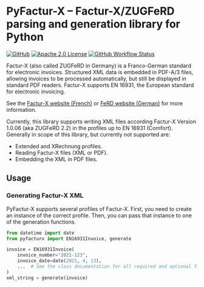# PyFactur-X – Factur-X/ZUGFeRD parsing and generation library for Python

[![GitHub](https://img.shields.io/github/release/zfutura/pyfacturx/all.svg)](https://github.com/zfutura/pyfacturx/releases/)
[![Apache 2.0 License](https://img.shields.io/github/license/zfutura/pyfacturx)](https://github.com/zfutura/pyfacturx/blob/main/LICENSE)
[![GitHub Workflow Status](https://img.shields.io/github/actions/workflow/status/zfutura/pyfacturx/test-and-lint)](https://github.com/zfutura/pyfacturx/actions/workflows/test-and-lint)


Factur-X (also called ZUGFeRD in Germany) is a Franco-German standard for
electronic invoices. Structured XML data is embedded in PDF-A/3 files,
allowing invoices to be processed automatically, but still be displayed in
standard PDF readers. Factur-X supports EN 16931, the European standard for
electronic invoicing.

See the [Factur-X website (French)](https://www.factur-x.org/) or
[FeRD website (German)](https://www.ferd-net.de/) for more information.

Currently, this library supports writing XML files according Factur-X Version
1.0.06 (aka ZUGFeRD 2.2) in the profiles up to EN 16931 (Comfort). Generally
in scope of this library, but currently not supported are:

* Extended and XRechnung profiles.
* Reading Factur-X files (XML or PDF).
* Embedding the XML in PDF files.

## Usage

### Generating Factur-X XML

PyFactur-X supports several profiles of Factur-X. First, you need to create
an instance of the correct profile. Then, you can pass that instance to one
of the generation functions.

```python
from datetime import date
from pyfacturx import EN16931Invoice, generate

invoice = EN16931Invoice(
    invoice_number="2021-123",
    invoice_date=date(2021, 4, 13),
    ...  # See the class documentation for all required and optional fields.
)
xml_string = generate(invoice)
```
